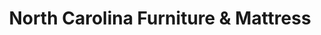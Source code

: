 ---
title: "North Carolina Furniture & Mattress"
url: /williamsburg/north-carolina-furniture-and-mattress/
shop: furniture
---